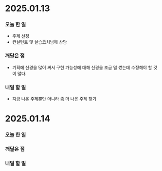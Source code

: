 # 2025.01.13
### 오늘 한 일
- 주제 선정
- 컨설턴트 및 실습코치님께 상담 
### 깨달은 점
- 기획에 신경을 많이 써서 구현 가능성에 대해 신경을 조금 덜 썼는데 수정해야 할 것이 많다.
### 내일 할 일
- 지금 나온 주제뿐만 아니라 좀 더 나은 주제 찾기


# 2025.01.14
### 오늘 한 일

### 깨달은 점

### 내일 할 일